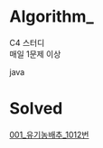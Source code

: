 # Algorithm_

C4 스터디   
매일 1문제 이상  

java      

# Solved

[001_유기농배추_1012번](https://velog.io/@dbwogml15/1-Algorithm001)
